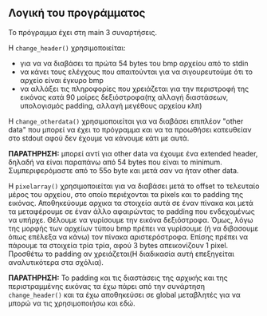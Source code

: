 ## Λογική του προγράμματος

Το πρόγραμμα έχει στη main 3 συναρτήσεις.


Η ```change_header()``` χρησιμοποιείται:
- για να να διαβάσει τα πρώτα 54 bytes του bmp αρχείου από το stdin
- να κάνει τους ελέγχους που απαιτούνται για να σιγουρευτούμε ότι το αρχείο είναι έγκυρο bmp
- να αλλάξει τις πληροφορίες που χρειάζεται για την περιστροφή της εικόνας κατά 90 μοίρες δεξιόστροφα(πχ αλλαγή διαστάσεων, υπολογισμός padding, αλλαγή μεγέθους αρχείου κλπ)


Η ```change_otherdata()``` χρησιμοποιείται για να διαβάσει επιπλέον "other data" που μπορεί να έχει το πρόγραμμα και να τα προωθήσει κατευθείαν στο stdout αφού δεν έχουμε να κάνουμε κάτι με αυτά.

**ΠΑΡΑΤΗΡΗΣΗ:** μπορεί αντί για other data να έχουμε ένα extended header, δηλαδή να είναι παραπάνω από 54 bytes που είναι το minimum. Συμπεριφερόμαστε από το 55ο byte και μετά σαν να ήταν other data.


Η ```pixelarray()``` χρησιμοποιείται για να διαβάσει μετά το offset το τελευταίο μέρος του αρχείου, στο οποίο περιέχονται τα pixels και το padding της εικόνας. Αποθηκεύουμε αρχικα τα στοιχεία αυτά σε έναν πίνακα και μετά τα μεταφέρουμε σε έναν άλλο αφαιρώντας το padding που ενδεχομένως να υπήρχε. Θέλουμε να γυρίσουμε την εικόνα δεξιόστροφα. Όμως, λόγω της μορφής των αρχείων τύπου bmp πρέπει να γυρίσουμε (ή να διβασουμε όπως επέλεξα να κάνω) τον πίνακα αριστερόστροφα. Επίσης πρέπει να πάρουμε τα στοιχεία τρία τρία, αφού 3 bytes απεικονίζουν 1 pixel. Προσθέτω το padding αν χρειάζεται(Η διαδικασία αυτή επεξηγείται αναλυτικότερα στα σχόλια).

**ΠΑΡΑΤΗΡΗΣΗ:** Το padding και τις διαστάσεις της αρχικής και της περιστραμμένης εικόνας τα έχω πάρει από την συνάρτηση ```change_header()``` και τα έχω αποθηκεύσει σε global μεταβλητές για να μπορώ να τις χρησιμοποιήσω και εδώ.

